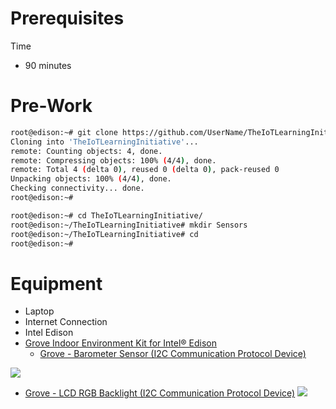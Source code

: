 # Prerequisites


Time

- 90 minutes

# Pre-Work

```sh
root@edison:~# git clone https://github.com/UserName/TheIoTLearningInitiative.git
Cloning into 'TheIoTLearningInitiative'...
remote: Counting objects: 4, done.
remote: Compressing objects: 100% (4/4), done.
remote: Total 4 (delta 0), reused 0 (delta 0), pack-reused 0
Unpacking objects: 100% (4/4), done.
Checking connectivity... done.
root@edison:~# 
```

```sh
root@edison:~# cd TheIoTLearningInitiative/
root@edison:~/TheIoTLearningInitiative# mkdir Sensors
root@edison:~/TheIoTLearningInitiative# cd
root@edison:~# 
```

# Equipment

- Laptop
- Internet Connection
- Intel Edison
- [Grove Indoor Environment Kit for Intel® Edison](https://www.seeedstudio.com/item_detail.html?p_id=2427)
  - [Grove - Barometer Sensor (I2C Communication Protocol Device)](http://www.seeedstudio.com/wiki/Grove_-_Barometer_Sensor)
 
 ![](http://www.seeedstudio.com/wiki/images/thumb/e/e7/Grove-Barometer.jpg/300px-Grove-Barometer.jpg)
 
  - [Grove - LCD RGB Backlight (I2C Communication Protocol Device)](http://www.seeedstudio.com/wiki/Grove_-_LCD_RGB_Backlight)
    ![](http://www.seeedstudio.com/wiki/images/thumb/0/03/Serial_LEC_RGB_Backlight_Lcd.jpg/500px-Serial_LEC_RGB_Backlight_Lcd.jpg)
